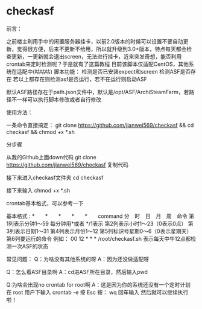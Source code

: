# checkasf
前言：

之前楼主利用手中的闲置服务器挂卡，以前2.0版本的时候可以设置不要自动更新，觉得很方便，后来不更新不给用，所以就升级到3.0+版本，特点每天都会检查更新，一更新就会退出screen，无法进行挂卡，近来突发奇想，能否利用crontab来定时检测呢？于是就有了这篇教程
目前该脚本仅适配CentOS，其他系统在适配中(咕咕咕)
脚本功能：
检测是否已安装expect和screen
检测ASF是否存在
若以上都存在则检测asf是否运行，若不在运行则启动ASF

默认ASF路径存在于path.json文件中，默认是/opt/ASF/ArchiSteamFarm，若路径不一样可以执行脚本修改或者自行修改

使用方法：


一条命令直接搞定：
git clone https://github.com/jianwei569/checkasf && cd checkasf && chmod +x *.sh


分步骤

从我的Github上面down代码
git clone https://github.com/jianwei569/checkasf
复制代码

接下来进入checkasf文件夹
cd checkasf

接下来输入
chmod +x *.sh

crontab基本格式，可以参考一下

基本格式 : 
*　　*　　*　　*　　*　　command 
分　时　日　月　周　命令 
第1列表示分钟1～59 每分钟用*或者 */1表示 
第2列表示小时1～23（0表示0点） 
第3列表示日期1～31 
第4列表示月份1～12 
第5列标识号星期0～6（0表示星期天） 
第6列要运行的命令 
例如：
00 12 * * * /root/checkasf.sh 
表示每天中午12点都检测一次ASF的状态

常见问题：
Q：为啥没有其他系统的呀
A：因为还没做适配呀

Q：怎么看ASF目录啊
A：cd进ASF所在目录，然后输入pwd

Q:为啥会出现no crontab for root啊
A：这是因为你的系统还没有一个定时计划
    在 root 用户下输入 crontab -e
按 Esc 按： wq   回车输入
然后就可以继续执行啦！
